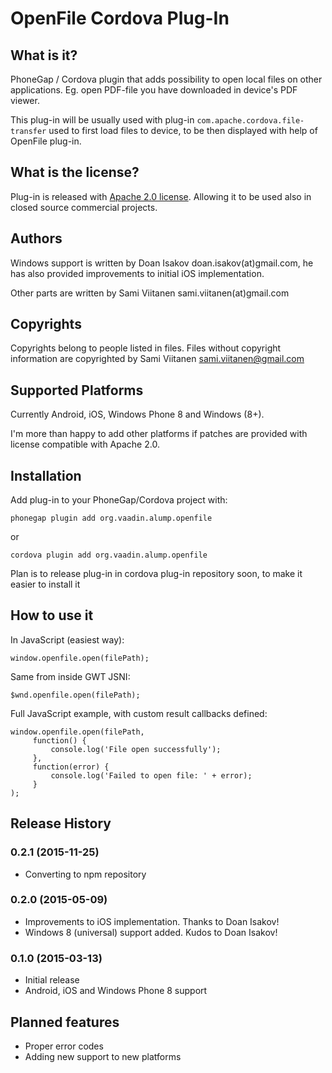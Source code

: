 OpenFile Cordova Plug-In
========================

What is it?
-----------
PhoneGap / Cordova plugin that adds possibility to open local files on other applications. Eg. open PDF-file you have
downloaded in device's PDF viewer.

This plug-in will be usually used with plug-in `com.apache.cordova.file-transfer` used to first load files to device,
to be then displayed with help of OpenFile plug-in.

What is the license?
--------------------
Plug-in is released with [Apache 2.0 license](LICENSE.txt). Allowing it to be used also in closed source commercial
projects.

Authors
-------
Windows support is written by Doan Isakov doan.isakov(at)gmail.com, he has also provided improvements to
initial iOS implementation.

Other parts are written by Sami Viitanen sami.viitanen(at)gmail.com

Copyrights
----------
Copyrights belong to people listed in files. Files without copyright information are copyrighted by Sami Viitanen
<sami.viitanen@gmail.com>

Supported Platforms
-------------------
Currently Android, iOS, Windows Phone 8 and Windows (8+).

I'm more than happy to add other platforms if patches are provided with license compatible with Apache 2.0.

Installation
------------

Add plug-in to your PhoneGap/Cordova project with:

`phonegap plugin add org.vaadin.alump.openfile`

or

`cordova plugin add org.vaadin.alump.openfile`

Plan is to release plug-in in cordova plug-in repository soon, to make it easier to install it

How to use it
-------------
In JavaScript (easiest way):

    window.openfile.open(filePath);

Same from inside GWT JSNI:

    $wnd.openfile.open(filePath);

Full JavaScript example, with custom result callbacks defined:

    window.openfile.open(filePath,
         function() {
             console.log('File open successfully');
         },
         function(error) {
             console.log('Failed to open file: ' + error);
         }
    );

Release History
---------------
### 0.2.1 (2015-11-25)
  * Converting to npm repository

### 0.2.0 (2015-05-09)
  * Improvements to iOS implementation. Thanks to Doan Isakov!
  * Windows 8 (universal) support added. Kudos to Doan Isakov!

### 0.1.0 (2015-03-13)
  * Initial release
  * Android, iOS and Windows Phone 8 support

Planned features
----------------
 * Proper error codes
 * Adding new support to new platforms
